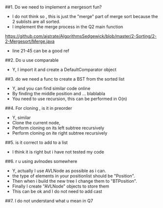 ##1. Do we need to implement a mergesort fun?
+ I do not think so , this is just the "merge" part of merge sort
because the 2 sublists are all sorted.
+ I implement the merge process in the Q2 main function 

https://github.com/aistrate/AlgorithmsSedgewick/blob/master/2-Sorting/2-2-Mergesort/Merge.java
+ line 21-45 can be a good ref

##2. Do u use comparable
+ Y, I import it and create a DefaultComparator object

##3. do we need a func to create a BST from the sorted list
+ Y, and you can find similar code online
+ By finding the middle position and ... blablabla
+ You need to use recursion, this can be performed in O(n)

##4. For cloning , is it in preorder
+ Y, similar
+ Clone the current node, 
+ Perform cloning on its left subtree recursively
+ Perform cloning on ite right subtree recursively

##5. is it correct to add to a list
+ I think it is right but i have not tested my code

##6. r u using avlnodes somewhere
+ Y, actually I use AVLNode as possible as i can. 
+ the type of elements in your positionlist should be "Position".
+ Then when i build the new tree I change them to "BTPosition".
+ Finally I create "AVLNode" objects to store them
+ This can be ok and I do not need to add cast

##7. I do not understand what u mean in Q7
